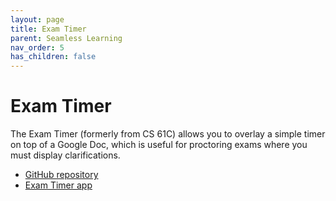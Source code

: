 ```yaml
---
layout: page
title: Exam Timer
parent: Seamless Learning
nav_order: 5
has_children: false
---
```


# Exam Timer

The Exam Timer (formerly from CS 61C) allows you to overlay a simple timer on top of a Google Doc, which is useful
for proctoring exams where you must display clarifications.

- [GitHub repository](https://github.com/berkeley-cdss/exam-timer)
- [Exam Timer app](https://exam-timer.com/)